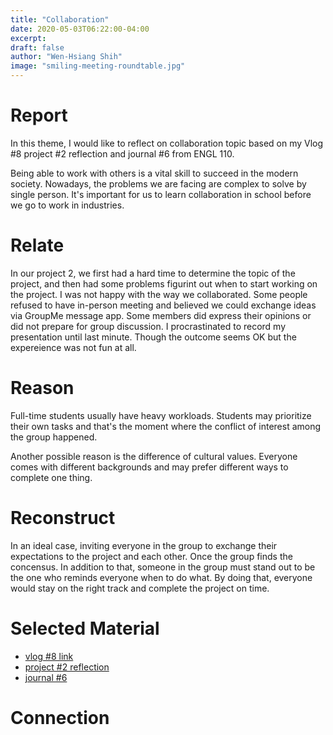 ```yaml
---
title: "Collaboration"
date: 2020-05-03T06:22:00-04:00
excerpt:
draft: false 
author: "Wen-Hsiang Shih"
image: "smiling-meeting-roundtable.jpg"
---
```


# Report

In this theme, I would like to reflect on collaboration topic based on my Vlog #8 project #2 reflection and journal #6 from ENGL 110.

Being able to work with others is a vital skill to succeed in the modern society. Nowadays, the problems we are facing are complex to solve by single person. It's important for us to learn collaboration in school before we go to work in industries.

# Relate
In our project 2, we first had a hard time to determine the topic of the project, and then had some problems figurint out when to start working on the project. I was not happy with the way we collaborated. Some people refused to have in-person meeting and believed we could exchange ideas via GroupMe message app. Some members did express their opinions or did not prepare for group discussion. I procrastinated to record my presentation until last minute. Though the outcome seems OK but the expereience was not fun at all.


# Reason
Full-time students usually have heavy workloads. Students may prioritize their own tasks and that's the moment where the conflict of interest among the group happened.

Another possible reason is the difference of cultural values. Everyone comes with different backgrounds and may prefer different ways to complete one thing.


# Reconstruct
In an ideal case, inviting everyone in the group to exchange their expectations to the project and each other. Once the group finds the concensus. In addition to that, someone in the group must stand out to be the one who reminds everyone when to do what. By doing that, everyone would stay on the right track and complete the project on time.



# Selected Material

* [vlog #8 link](https://flipgrid.com/dcbbb423)
* [project #2 reflection](https://drive.google.com/open?id=12M2U7-jSGX_U5PPKic7YuVqXyDaRGI51B58idqZ8WhU)
* [journal #6](https://docs.google.com/document/d/15Act68eK9xChNjB31XQr7n2D5NGCaceSlHk9_IfJB6k/edit?usp=sharing)


# Connection

